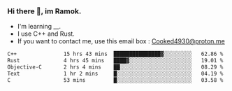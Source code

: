 ### Hi there 👋, im Ramok.

- I'm learning __.
- I use C++ and Rust.
- If you want to contact me, use this email box : Cooked4930@proton.me

<!--START_SECTION:waka-->

```txt
C++               15 hrs 43 mins  ███████████████▓░░░░░░░░░   62.86 %
Rust              4 hrs 45 mins   ████▓░░░░░░░░░░░░░░░░░░░░   19.01 %
Objective-C       2 hrs 4 mins    ██░░░░░░░░░░░░░░░░░░░░░░░   08.29 %
Text              1 hr 2 mins     █░░░░░░░░░░░░░░░░░░░░░░░░   04.19 %
C                 53 mins         █░░░░░░░░░░░░░░░░░░░░░░░░   03.58 %
```

<!--END_SECTION:waka-->
